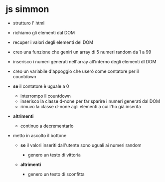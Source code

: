 # js simmon

- strutturo l' html
- richiamo gli elementi dal DOM
- recuper i valori degli elementi del DOM
- creo una funzione che geniri un array di 5 numeri random da 1 a 99 
- inserisco i numeri generati nell'array all'interno degli elementi dl DOM
- creo un variabile d'appoggio che userò come contatore per il countdown
- **se** il contatore è uguale a 0 
    
    - interrompo il countdown
    - inserisco la classe d-none per far sparire i numeri generati dal DOM
    - rimuvo la classe d-none agli elementi a cui l'ho già inserita 
- **altrimenti** 

    - continuo a decrementarlo

- metto in ascolto il bottone 

    - **se** il valori inseriti dall'utente sono uguali ai numeri random

        - genero un testo di vittoria 

    - **altrimenti**

        - genero un testo di sconfitta

